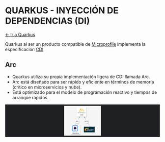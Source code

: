 # QUARKUS - INYECCIÓN DE DEPENDENCIAS (DI)

[← Ir a Quarkus](./../README.md) <br>

Quarkus al ser un producto compatible de [Microprofile](./../../jakartaee-microprofile/java-community-process/README.md)
implementa la especificación [CDI](./../../jakartaee-microprofile/context-dependency-injection/README.md).

## Arc
- Quarkus utiliza su propia implementación ligera de CDI llamada Arc.
- Arc está diseñado para ser rápido y eficiente en términos de memoria (crítico en microservicios y nube).
- Está optimizado para el modelo de programación reactivo y tiempos de arranque rápidos.

![DI](./images/cdi-jakarta-ee.png)


